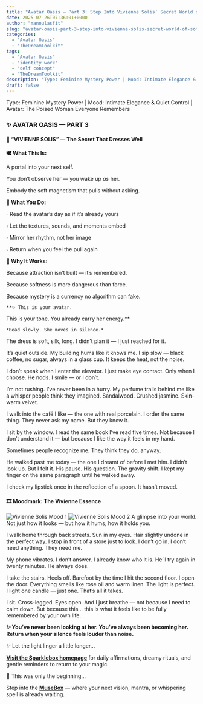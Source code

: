 ```yaml
---
title: "Avatar Oasis — Part 3: Step Into Vivienne Solis’ Secret World of Soft Power"
date: 2025-07-26T07:36:01+0000
author: "manoulasfit"
slug: "avatar-oasis-part-3-step-into-vivienne-solis-secret-world-of-soft-power"
categories:
  - "Avatar Oasis"
  - "TheDreamToolkit"
tags:
  - "Avatar Oasis"
  - "identity work"
  - "self concept"
  - "TheDreamToolkit"
description: "Type: Feminine Mystery Power | Mood: Intimate Elegance & Quiet Control | Avatar: The Poised Woman Everyone Remembers"
draft: false
---
```

Type: Feminine Mystery Power | Mood: Intimate Elegance & Quiet Control | Avatar: The Poised Woman Everyone Remembers

  ### ✨ AVATAR OASIS — PART 3

  #### 💠 “VIVIENNE SOLIS” — The Secret That Dresses Well

  **🕊️ What This Is:**

  A portal into your next self.

  You don’t observe her — you wake up *as* her.

  Embody the soft magnetism that pulls without asking.

  **🌸 What You Do:**

  ▫️ Read the avatar’s day as if it’s already yours

  ▫️ Let the textures, sounds, and moments embed

  ▫️ Mirror her rhythm, not her image

  ▫️ Return when you feel the pull again

  **💫 Why It Works:**

  Because attraction isn’t built — it’s remembered.

  Because softness is more dangerous than force.

  Because mystery is a currency no algorithm can fake.

    **✨ This is your avatar.
This is your tone.
You already carry her energy.**

    *Read slowly. She moves in silence.*

The dress is soft, silk, long. I didn’t plan it — I just reached for it.

It’s quiet outside. My building hums like it knows me. I sip slow — black coffee, no sugar, always in a glass cup. It keeps the heat, not the noise.

I don’t speak when I enter the elevator. I just make eye contact. Only when I choose. He nods. I smile — or I don’t.

I’m not rushing. I’ve never been in a hurry. My perfume trails behind me like a whisper people think they imagined. Sandalwood. Crushed jasmine. Skin-warm velvet.

I walk into the café I like — the one with real porcelain. I order the same thing. They never ask my name. But they know it.

I sit by the window. I read the same book I’ve read five times. Not because I don’t understand it — but because I like the way it feels in my hand.

Sometimes people recognize me. They think they do, anyway.

He walked past me today — the one I dreamt of before I met him. I didn’t look up. But I felt it. His pause. His question. The gravity shift. I kept my finger on the same paragraph until he walked away.

I check my lipstick once in the reflection of a spoon. It hasn’t moved.

  #### 🎞️ Moodmark: The Vivienne Essence

  ![Vivienne Solis Mood 1](/Vievienne_mood1.jpg)
  ![Vivienne Solis Mood 2](/Vievienne_mood2.jpg)
  A glimpse into your world. Not just how it looks — but how it hums, how it holds you.

I walk home through back streets. Sun in my eyes. Hair slightly undone in the perfect way. I stop in front of a store just to look. I don’t go in. I don’t need anything. They need me.

My phone vibrates. I don’t answer. I already know who it is. He’ll try again in twenty minutes. He always does.

I take the stairs. Heels off. Barefoot by the time I hit the second floor. I open the door. Everything smells like rose oil and warm linen. The light is perfect. I light one candle — just one. That’s all it takes.

I sit. Cross-legged. Eyes open. And I just breathe — not because I need to calm down. But because this… this is what it feels like to be fully remembered by your own life.

**✨ You’ve never been looking at her. You’ve always been becoming her.
Return when your silence feels louder than noise.**

✨ Let the light linger a little longer...

[**Visit the Sparklebox homepage**](https://sparklebox.blog) for daily affirmations, dreamy rituals, and gentle reminders to return to your magic.

💭 This was only the beginning...

Step into the [**MuseBox**](https://sparklebox.blog/%E2%9C%A8-the-musebox/) — where your next vision, mantra, or whispering spell is already waiting.